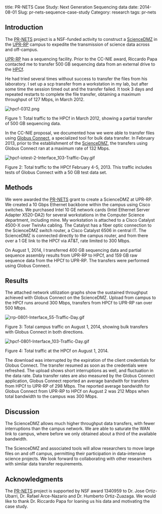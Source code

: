 title: PR-NETS Case Study: Next Generation Sequencing data
date: 2014-08-01
Slug: pr-nets-sequence-case-study
Category: research
tags: pr-nets

<div id="outline-container-sec-1" class="outline-2">
<h2 id="sec-1">Introduction</h2>
<div class="outline-text-2" id="text-1">
<p>
The <a href="http://ccom.uprrp.edu/~prnets/">PR-NETS</a> project is a NSF-funded activity to construct a <a href="https://fasterdata.es.net/science-dmz/">ScienceDMZ</a>
in the <a href="http://www.uprrp.edu/">UPR-RP</a> campus to expedite the transmission of science
data across and off-campus.
</p>

<p>
<a href="http://www.uprrp.edu/">UPR-RP</a> has a sequencing facility. Prior to the CC-NIE award,
Riccardo Papa contacted me to transfer 500 GB sequencing data from an
external drive to the <a href="http://www.hpcf.upr.edu/">HPCf</a>. 
</p>

<p>
He had tried several times without success to transfer the files from
his laboratory. I set up a scp transfer from a workstation in my lab,
but after some time the session timed out and the transfer failed. It
took 3 days and repeated restarts to complete the file transfer,
obtaining a maximum throughput of 127 Mbps, in March 2012.
</p>


<div class="figure">
<p><img src="{filename}/images/hpcf-0312.png" alt="hpcf-0312.png" />
</p>
<p><span class="figure-number">Figure 1:</span> Total traffic to the HPCf in March 2012, showing a partial transfer of 500 GB sequencing data.</p>
</div>

<p>
In the CC-NIE proposal, we documented how we were able to transfer
files using <a href="https://www.globus.org/globus-connect">Globus Connect</a>, a specialized tool for bulk data
transfer. In February 2013, prior to the establishment of the
<a href="https://fasterdata.es.net/science-dmz/">ScienceDMZ</a>, the transfers using Globus Connect ran at a maximum rate of
132 Mbps.
</p>


<div class="figure">
<p><img src="{filename}/images/hpcf-iotest-2-Interface_103-Traffic-Day.gif" alt="hpcf-iotest-2-Interface_103-Traffic-Day.gif" />
</p>
<p><span class="figure-number">Figure 2:</span> Total traffic to the HPCf February 4-5, 2013. This traffic includes tests of Globus Connect with a 50 GB test data set.</p>
</div>
</div>
</div>
<div id="outline-container-sec-2" class="outline-2">
<h2 id="sec-2">Methods</h2>
<div class="outline-text-2" id="text-2">
<p>
We were awarded the <a href="http://ccom.uprrp.edu/~prnets/">PR-NETS</a> grant to create a ScienceDMZ at UPR-RP. We
created a 10 Gbps Ethernet backbone within the campus using Cisco
switches. We purchased Intel 10 GE network cards (Intel Ethernet
Server Adapter X520-DA2) for several workstations in the Computer
Science department, including mine. My workstation is attached to a
Cisco Catalyst 4500-X over TwinAx cabling. The Catalyst has a fiber
optic connection to the ScienceDMZ switch router, a Cisco Catalyst
6506 in central IT. The ScienceDMZ is connected directly to the campus
router, and from there over a 1 GE link to the HPCf via AT&amp;T, rate
limited to 300 Mbps.
</p>

<p>
On August 1, 2014, I transferred 400 GB sequencing data and partial
sequence assembly results from UPR-RP to HPCf, and 159 GB
raw sequence data from the HPCf to UPR-RP. The transfers were
performed using Globus Connect.
</p>
</div>
</div>
<div id="outline-container-sec-3" class="outline-2">
<h2 id="sec-3">Results</h2>
<div class="outline-text-2" id="text-3">
<p>
The attached network utilization graphs show the sustained throughput
achieved with Globus Connect on the ScienceDMZ. Upload from campus to
the HPCf runs around 300 Mbps, transfers from HPCf to UPR-RP ran over
500 Mbps.
</p>


<div class="figure">
<p><img src="{filename}/images/rrp-0801-Interface_55-Traffic-Day.gif" alt="rrp-0801-Interface_55-Traffic-Day.gif" />
</p>
<p><span class="figure-number">Figure 3:</span> Total campus traffic on August 1, 2014, showing bulk transfers with Globus Connect in both directions.</p>
</div>


<div class="figure">
<p><img src="{filename}/images/hpcf-0801-Interface_103-Traffic-Day.gif" alt="hpcf-0801-Interface_103-Traffic-Day.gif" />
</p>
<p><span class="figure-number">Figure 4:</span> Total traffic at the HPCf on August 1, 2014.</p>
</div>

<p>
The download was interrupted by the expiration of the client
credentials for Globus Connect. The transfer resumed as soon as the
credentials were refreshed. The upload shows short interruptions as
well, and fluctuation in the data rate. Data transfer rates are also
measured by the Globus Connect application, Globus Connect reported an
average bandwith for transfers from HPCf to UPR-RP of 298 Mbps. The
reported average bandwidth for Globus Connect from UPR-RP to HPCf on
August 2 was 212 Mbps when total bandwidth to the campus was 300 Mbps.
</p>
</div>
</div>
<div id="outline-container-sec-4" class="outline-2">
<h2 id="sec-4">Discussion</h2>
<div class="outline-text-2" id="text-4">
<p>
The ScienceDMZ allows much higher throughput data transfers, with
fewer interruptions than the campus network. We are able to saturate
the WAN link to campus, where before we only obtained about a third of
the available bandwidth.
</p>

<p>
The ScienceDMZ and associated tools will allow researchers to move
large files on and off campus, permitting their participation in
data-intensive science projects. We look forward to collaborating with
other researchers with similar data transfer requirements.
</p>
</div>
</div>
<div id="outline-container-sec-5" class="outline-2">
<h2 id="sec-5">Acknowledgments</h2>
<div class="outline-text-2" id="text-5">
<p>
The <a href="http://ccom.uprrp.edu/~prnets/">PR-NETS</a> project is supported by NSF award 1340959 to Dr. Jose
Ortiz-Ubarri, Dr. Rafael Arce-Nazario and Dr. Humberto
Ortiz-Zuazaga. We would like to thank Dr. Riccardo Papa for loaning us
his data and motivating the case study.
</p>
</div>
</div>
